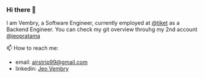 ### Hi there 👋
I am Vembry, a Software Engineer, currently employed at [@tiket](https://github.com/tiket/) as a Backend Engineer. 
You can check my git overview throuhg my 2nd account [@jeopratama](https://github.com/jeopratama)

📫 How to reach me: 
- email: airstrip99@gmail.com
- linkedin: [Jeo Vembry](https://www.linkedin.com/in/jeo-vembry/)
